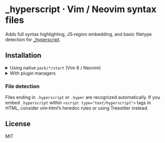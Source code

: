 # _hyperscript ⋅ Vim / Neovim syntax files

Adds full syntax highlighting, JS‑region embedding, and basic filetype
detection for [_hyperscript](https://hyperscript.org).

## Installation

<details>
<summary>Using native <code>pack/*/start</code> (Vim 8 / Neovim)</summary>

```sh
git clone https://github.com/AnswerDotAI/hyperscript-vim \
  ~/.config/nvim/pack/plugins/start/hyperscript-vim   # or ~/.vim/pack/…
````

Restart Vim (or run `:helptags ALL`).

</details>

<details>
<summary>With plugin managers</summary>

* **vim‑plug**

  ```vim
  Plug 'AnswerDotAI/hyperscript-vim'
  ```

* **lazy.nvim**

  ```lua
  { 'AnswerDotAI/hyperscript-vim', ft = '_hyperscript' }
  ```

* **packer**

  ```lua
  use { 'AnswerDotAI/hyperscript-vim', ft = '_hyperscript' }
  ```

</details>

### File detection

Files ending in `.hyperscript` or `.hyper` are recognized automatically.
If you embed `_hyperscript` within `<script type="text/hyperscript">`
tags in HTML, consider *vim‑html*’s heredoc rules or using Treesitter
instead.

## License

MIT
